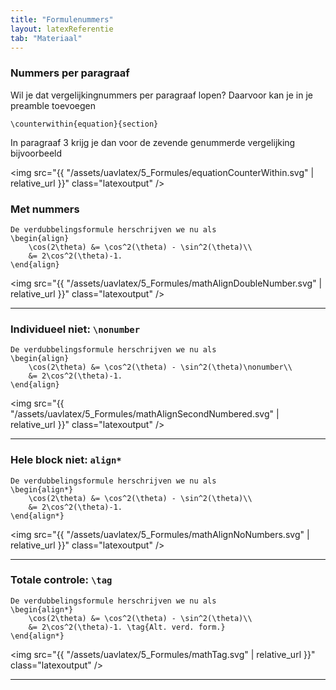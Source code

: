 ```yaml
---
title: "Formulenummers"
layout: latexReferentie
tab: "Materiaal"
---
```



### Nummers per paragraaf

Wil je dat vergelijkingnummers per paragraaf lopen? Daarvoor kan je in je
preamble toevoegen
```
\counterwithin{equation}{section}
```

In paragraaf 3 krijg je dan voor de zevende genummerde vergelijking bijvoorbeeld

<img src="{{ "/assets/uavlatex/5_Formules/equationCounterWithin.svg" | relative_url }}"
class="latexoutput" />

### Met nummers

```
De verdubbelingsformule herschrijven we nu als
\begin{align}
    \cos(2\theta) &= \cos^2(\theta) - \sin^2(\theta)\\
    &= 2\cos^2(\theta)-1.
\end{align}
```

<img src="{{ "/assets/uavlatex/5_Formules/mathAlignDoubleNumber.svg" | relative_url }}"
class="latexoutput" />

---

<script>setTokenHighlights(["\\\\nonumber","\\\\aaaaa"]);</script>

### Individueel niet: `\nonumber`

```
De verdubbelingsformule herschrijven we nu als
\begin{align}
    \cos(2\theta) &= \cos^2(\theta) - \sin^2(\theta)\nonumber\\
    &= 2\cos^2(\theta)-1.
\end{align}
```

<!-- <script>//setTokenHighlights([]);
</script>

<pre>
<code>De verdubbelingsformule herschrijven we nu als
\begin{align}
    \cos(2\theta) &amp;= \cos^2(\theta) - \sin^2(\theta)<span style="color:red">\nonumber</span>\\
    &amp;= 2\cos^2(\theta)-1.
\end{align}</code>
</pre> -->

<img src="{{ "/assets/uavlatex/5_Formules/mathAlignSecondNumbered.svg" | relative_url }}"
class="latexoutput" />

---

### Hele block niet: `align*`

```
De verdubbelingsformule herschrijven we nu als
\begin{align*}
    \cos(2\theta) &= \cos^2(\theta) - \sin^2(\theta)\\
    &= 2\cos^2(\theta)-1.
\end{align*}
```

<img src="{{ "/assets/uavlatex/5_Formules/mathAlignNoNumbers.svg" | relative_url }}"
class="latexoutput" />

---

### Totale controle: `\tag`

```
De verdubbelingsformule herschrijven we nu als
\begin{align*}
    \cos(2\theta) &= \cos^2(\theta) - \sin^2(\theta)\\
    &= 2\cos^2(\theta)-1. \tag{Alt. verd. form.}
\end{align*}
```

<img src="{{ "/assets/uavlatex/5_Formules/mathTag.svg" | relative_url }}"
class="latexoutput" />

---
